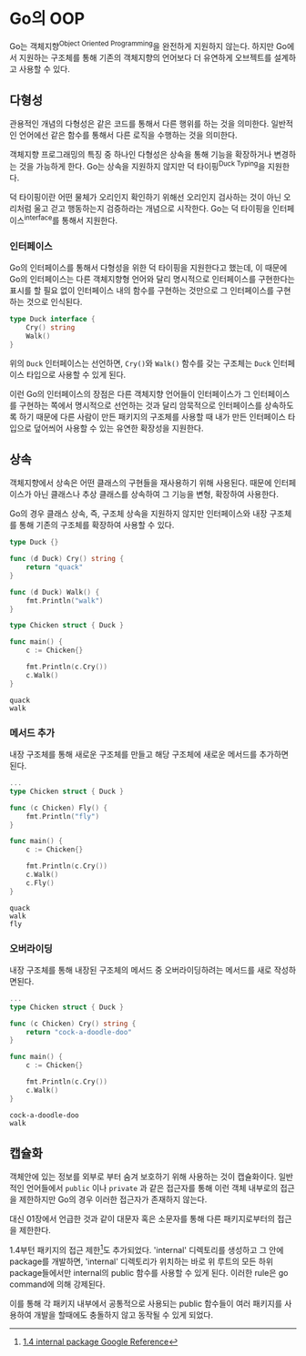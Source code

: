 # Go의 OOP

Go는 객체지향<sup>Object Oriented Programming</sup>을 완전하게 지원하지 않는다. 하지만 Go에서 지원하는 구조체를 통해 기존의 객체지향의 언어보다 더 유연하게 오브젝트를 설계하고 사용할 수 있다.

## 다형성

관용적인 개념의 다형성은 같은 코드를 통해서 다른 행위를 하는 것을 의미한다. 일반적인 언어에선 같은 함수를 통해서 다른 로직을 수행하는 것을 의미한다.

객체지향 프로그래밍의 특징 중 하나인 다형성은 상속을 통해 기능을 확장하거나 변경하는 것을 가능하게 한다. Go는 상속을 지원하지 않지만 덕 타이핑<sup>Duck Typing</sup>을 지원한다.

덕 타이핑이란 어떤 물체가 오리인지 확인하기 위해선 오리인지 검사하는 것이 아닌 오리처럼 울고 걷고 행동하는지 검증하라는 개념으로 시작한다. Go는 덕 타이핑을 인터페이스<sup>interface</sup>를 통해서 지원한다.

### 인터페이스

Go의 인터페이스를 통해서 다형성을 위한 덕 타이핑을 지원한다고 했는데, 이 때문에 Go의 인터페이스는 다른 객체지향형 언어와 달리 명시적으로 인터페이스를 구현한다는 표시를 할 필요 없이 인터페이스 내의 함수를 구현하는 것만으로 그 인터페이스를 구현하는 것으로 인식된다.

```go
type Duck interface {
    Cry() string
    Walk()
}
```

위의 `Duck` 인터페이스는 선언하면, `Cry()`와 `Walk()` 함수를 갖는 구조체는 `Duck` 인터페이스 타입으로 사용할 수 있게 된다.

이런 Go의 인터페이스의 장점은 다른 객체지향 언어들이 인터페이스가 그 인터페이스를 구현하는 쪽에서 명시적으로 선언하는 것과 달리 암묵적으로 인터페이스를 상속하도록 하기 때문에 다른 사람이 만든 패키지의 구조체를 사용할 때 내가 만든 인터페이스 타입으로 덮어씌어 사용할 수 있는 유연한 확장성을 지원한다.

<!-- 예시가 있으면 좋을듯 -->

## 상속

객체지향에서 상속은 어떤 클래스의 구현들을 재사용하기 위해 사용된다. 때문에 인터페이스가 아닌 클래스나 추상 클래스를 상속하여 그 기능을 변형, 확장하여 사용한다.

Go의 경우 클래스 상속, 즉, 구조체 상속을 지원하지 않지만 인터페이스와 내장 구조체를 통해 기존의 구조체를 확장하여 사용할 수 있다.

```go
type Duck {}

func (d Duck) Cry() string {
    return "quack"
}

func (d Duck) Walk() {
    fmt.Println("walk")
}

type Chicken struct { Duck }

func main() {
	c := Chicken{}

	fmt.Println(c.Cry())
	c.Walk()
}
```
```terminal
quack
walk
```

### 메서드 추가

내장 구조체를 통해 새로운 구조체를 만들고 해당 구조체에 새로운 메서드를 추가하면 된다.

```go
...
type Chicken struct { Duck }

func (c Chicken) Fly() {
    fmt.Println("fly")
}

func main() {
    c := Chicken{}

	fmt.Println(c.Cry())
    c.Walk()
    c.Fly()
}
```
```terminal
quack
walk
fly
```

### 오버라이딩

내장 구조체를 통해 내장된 구조체의 메서드 중 오버라이딩하려는 메서드를 새로 작성하면된다.


```go
...
type Chicken struct { Duck }

func (c Chicken) Cry() string {
    return "cock-a-doodle-doo"
}

func main() {
    c := Chicken{}

	fmt.Println(c.Cry())
    c.Walk()
}
```
```terminal
cock-a-doodle-doo
walk
```

## 캡슐화

객체안에 있는 정보를 외부로 부터 숨겨 보호하기 위해 사용하는 것이 캡슐화이다. 일반적인 언어들에서 `public` 이나 `private` 과 같은 접근자를 통해 이런 객체 내부로의 접근을 제한하지만 Go의 경우 이러한 접근자가 존재하지 않는다.

대신 01장에서 언급한 것과 같이 대문자 혹은 소문자를 통해 다른 패키지로부터의 접근을 제한한다.

1.4부턴 패키지의 접근 제한[^1.4-internal-package]도 추가되었다. 'internal' 디렉토리를 생성하고 그 안에 package를 개발하면, 'internal' 디렉토리가 위치하는 바로 위 루트의 모든 하위 package들에서만 internal의 public 함수를 사용할 수 있게 된다. 이러한 rule은 go command에 의해 강제된다.

이를 통해 각 패키지 내부에서 공통적으로 사용되는 public 함수들이 여러 패키지를 사용하여 개발을 할때에도 충돌하지 않고 동작될 수 있게 되었다.

[^1.4-internal-package]:[1.4 internal package Google Reference](https://docs.google.com/document/d/1e8kOo3r51b2BWtTs_1uADIA5djfXhPT36s6eHVRIvaU/edit)